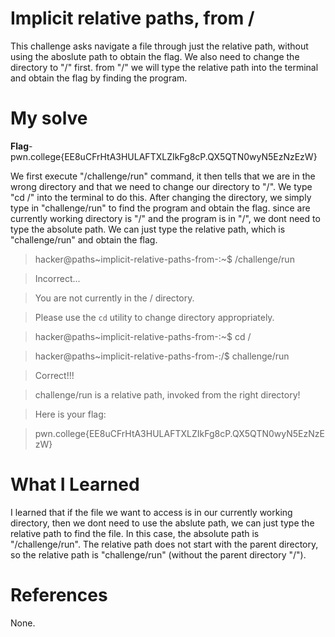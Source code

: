 # Implicit relative paths, from /
This challenge asks navigate a file through just the relative path, without using the aboslute path to obtain the flag. We also need to change the directory to "/" first.
from "/" we will type the relative path into the terminal and obtain the flag by finding the program.
# My solve
**Flag**-pwn.college{EE8uCFrHtA3HULAFTXLZIkFg8cP.QX5QTN0wyN5EzNzEzW}

We first execute "/challenge/run" command, it then tells that we are in the wrong directory and that we need to change our directory to "/". We type "cd /" into the terminal to do this.
After changing the directory, we simply type in "challenge/run" to find the program and obtain the flag. since are currently working directory is "/" and the program is in "/", we dont need to type the absolute path.
We can just type the relative path, which is "challenge/run" and obtain the flag.
>hacker@paths~implicit-relative-paths-from-:~$ /challenge/run

>Incorrect...

>You are not currently in the / directory.

>Please use the `cd` utility to change directory appropriately.

>hacker@paths~implicit-relative-paths-from-:~$ cd /

>hacker@paths~implicit-relative-paths-from-:/$ challenge/run

>Correct!!!

>challenge/run is a relative path, invoked from the right directory!

>Here is your flag:

>pwn.college{EE8uCFrHtA3HULAFTXLZIkFg8cP.QX5QTN0wyN5EzNzEzW}

# What I Learned
I learned that if the file we want to access is in our currently working directory, then we dont need to use the abslute path, we can just type the relative path to find the file.
In this case, the absolute path is "/challenge/run". The relative path does not start with the parent directory, so the relative path is "challenge/run" (without the parent directory "/").
# References 
None.

